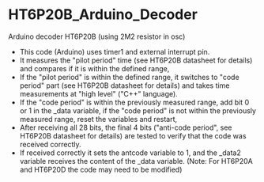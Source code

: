 # HT6P20B_Arduino_Decoder

  Arduino decoder HT6P20B (using 2M2 resistor in osc)
  - This code (Arduino) uses timer1 and external interrupt pin.
  - It measures the "pilot period" time (see HT6P20B datasheet for details) and compares if it is within the defined range,
  - If the "pilot period" is within the defined range, it switches to "code period" part (see HT6P20B datasheet for details)
    and takes time measurements at "high level" ("C++" language).
  - If the "code period" is within the previously measured range, add bit 0 or 1 in the _data variable,
    if the "code period" is not within the previously measured range, reset the variables and restart,
  - After receiving all 28 bits, the final 4 bits ("anti-code period", see HT6P20B datasheet for details)
    are tested to verify that the code was received correctly.
  - If received correctly it sets the antcode variable to 1, and the _data2 variable receives the content of the _data variable.
  (Note: For HT6P20A and HT6P20D the code may need to be modified)
